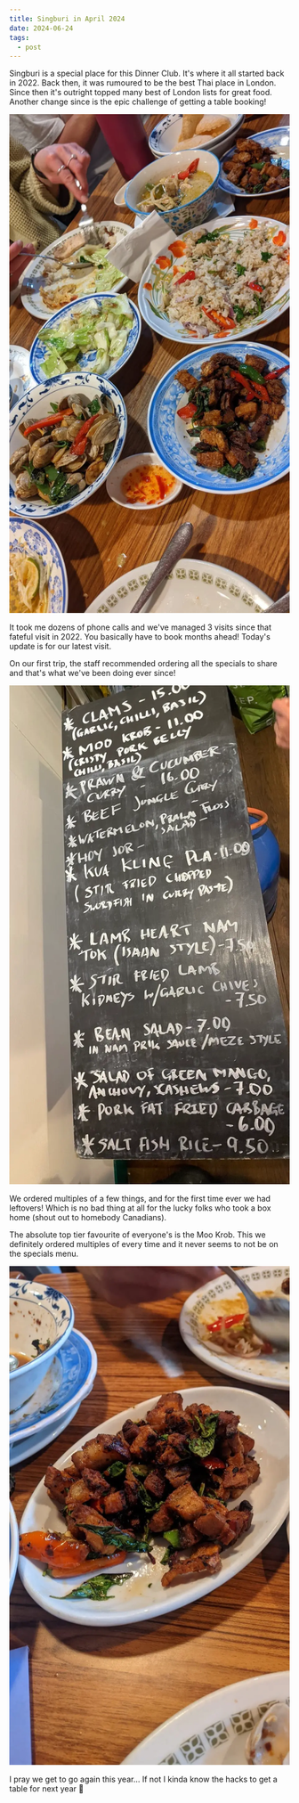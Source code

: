 ```yaml
---
title: Singburi in April 2024
date: 2024-06-24
tags:
  - post
---
```


Singburi is a special place for this Dinner Club. It's where it all started back in 2022. Back then, it was rumoured to be the best Thai place in London. Since then it's outright topped many best of London lists for great food. Another change since is the epic challenge of getting a table booking!

![Our last spread of dishes at the table](/media/singburi-apr-24/table.webp)

It took me dozens of phone calls and we've managed 3 visits since that fateful visit in 2022. You basically have to book months ahead! Today's update is for our latest visit.

On our first trip, the staff recommended ordering all the specials to share and that's what we've been doing ever since!

![The specials menu on a chalk board](/media/singburi-apr-24/specials.webp)

We ordered multiples of a few things, and for the first time ever we had leftovers! Which is no bad thing at all for the lucky folks who took a box home (shout out to homebody Canadians).

The absolute top tier favourite of everyone's is the Moo Krob. This we definitely ordered multiples of every time and it never seems to not be on the specials menu.

![Moo Krob](/media/singburi-apr-24/moo-krob.webp)

I pray we get to go again this year... If not I kinda know the hacks to get a table for next year 🥲
